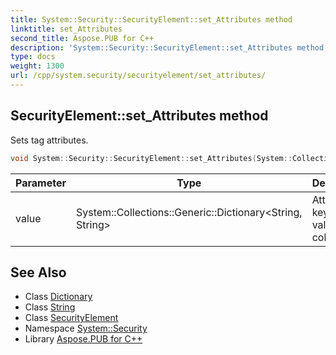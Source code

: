 ```yaml
---
title: System::Security::SecurityElement::set_Attributes method
linktitle: set_Attributes
second_title: Aspose.PUB for C++
description: 'System::Security::SecurityElement::set_Attributes method. Sets tag attributes in C++.'
type: docs
weight: 1300
url: /cpp/system.security/securityelement/set_attributes/
---
```

## SecurityElement::set_Attributes method


Sets tag attributes.

```cpp
void System::Security::SecurityElement::set_Attributes(System::Collections::Generic::Dictionary<String, String> value)
```


| Parameter | Type | Description |
| --- | --- | --- |
| value | System::Collections::Generic::Dictionary\<String, String\> | Attributes keys and values collection. |

## See Also

* Class [Dictionary](../../../system.collections.generic/dictionary/)
* Class [String](../../../system/string/)
* Class [SecurityElement](../)
* Namespace [System::Security](../../)
* Library [Aspose.PUB for C++](../../../)
